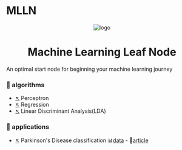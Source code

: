 # MLLN

<p align="center"><img src="https://upinja.com/up1/ee932467-53d7-41b2-bf15-b0cafcd020c9-200x200.png" alt="logo"></p>
<h1 align="center">Machine Learning Leaf Node</h1>

An optimal start node for beginning your machine learning journey


### 📁 algorithms

* [↖️](algorithms/perceptron.ipynb) Perceptron 
* [↖️](algorithms/regression.ipynb) Regression 
* [↖️](algorithms/LDA.ipynb) Linear Discriminant Analysis(LDA)

### 📁 applications

* [↖️](applications/Parkinson's%20Disease%20classification.ipynb) Parkinson's Disease classification 📊[data][app_parkinson_data] - 📄[article][app_parkinson_article]



[app_parkinson_data]: https://archive.ics.uci.edu/ml/datasets/Parkinson%27s+Disease+Classification#
[app_parkinson_article]: https://linkinghub.elsevier.com/retrieve/pii/S1568494618305799
